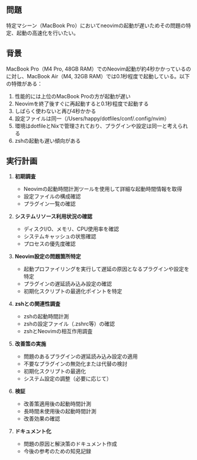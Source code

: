 ## 問題

特定マシーン（MacBook Pro）においてneovimの起動が遅いためその問題の特定、起動の高速化を行いたい。

## 背景

MacBook Pro（M4 Pro, 48GB RAM）でのNeovim起動が約4秒かかっているのに対し、MacBook Air（M4, 32GB RAM）では0.1秒程度で起動している。以下の特徴がある：

1. 性能的には上位のMacBook Proの方が起動が遅い
2. Neovimを終了後すぐに再起動すると0.1秒程度で起動する
3. しばらく使わないと再び4秒かかる
4. 設定ファイルは同一（/Users/happy/dotfiles/conf/.config/nvim）
5. 環境はdotfileとNixで管理されており、プラグインや設定は同一と考えられる
6. zshの起動も遅い傾向がある

## 実行計画

1. **初期調査**
   - Neovimの起動時間計測ツールを使用して詳細な起動時間情報を取得
   - 設定ファイルの構成確認
   - プラグイン一覧の確認

2. **システムリソース利用状況の確認**
   - ディスクI/O、メモリ、CPU使用率を確認
   - システムキャッシュの状態確認
   - プロセスの優先度確認

3. **Neovim設定の問題箇所特定**
   - 起動プロファイリングを実行して遅延の原因となるプラグインや設定を特定
   - プラグインの遅延読み込み設定の確認
   - 初期化スクリプトの最適化ポイントを特定

4. **zshとの関連性調査**
   - zshの起動時間計測
   - zshの設定ファイル（.zshrc等）の確認
   - zshとNeovimの相互作用調査

5. **改善策の実施**
   - 問題のあるプラグインの遅延読み込み設定の適用
   - 不要なプラグインの無効化または代替の検討
   - 初期化スクリプトの最適化
   - システム設定の調整（必要に応じて）

6. **検証**
   - 改善策適用後の起動時間計測
   - 長時間未使用後の起動時間計測
   - 改善効果の確認

7. **ドキュメント化**
   - 問題の原因と解決策のドキュメント作成
   - 今後の参考のための知見記録
